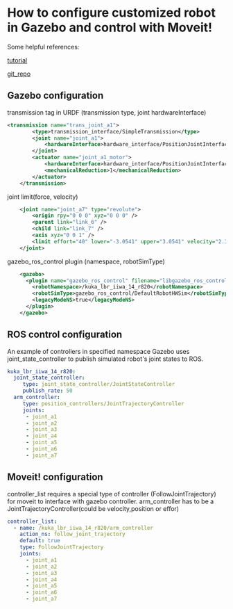 # How to configure customized robot in Gazebo and control with Moveit!


Some helpful references:


[tutorial](https://medium.com/@tahsincankose/custom-manipulator-simulation-in-gazebo-and-motion-planning-with-moveit-c017eef1ea90)

[git_repo](https://github.com/jmichiels/arm)

## Gazebo configuration
transmission tag in URDF (transmission type, joint hardwareInterface)

```xml
<transmission name="trans_joint_a1">
        <type>transmission_interface/SimpleTransmission</type>
        <joint name="joint_a1">
            <hardwareInterface>hardware_interface/PositionJointInterface</hardwareInterface>
        </joint>
        <actuator name="joint_a1_motor">
            <hardwareInterface>hardware_interface/PositionJointInterface</hardwareInterface>
            <mechanicalReduction>1</mechanicalReduction>
        </actuator>
    </transmission>
```
joint limit(force, velocity)

```xml
    <joint name="joint_a7" type="revolute">
        <origin rpy="0 0 0" xyz="0 0 0" />
        <parent link="link_6" />
        <child link="link_7" />
        <axis xyz="0 0 1" />
        <limit effort="40" lower="-3.0541" upper="3.0541" velocity="2.356" />
    </joint>
```

gazebo_ros_control plugin (namespace, robotSimType)
```xml
    <gazebo>
      <plugin name="gazebo_ros_control" filename="libgazebo_ros_control.so">
        <robotNamespace>/kuka_lbr_iiwa_14_r820</robotNamespace>
        <robotSimType>gazebo_ros_control/DefaultRobotHWSim</robotSimType>
        <legacyModeNS>true</legacyModeNS>
      </plugin>
    </gazebo>
```

## ROS control configuration
An example of controllers in specified namespace
Gazebo uses joint_state_controller to publish simulated robot's joint states to ROS.

```yaml
kuka_lbr_iiwa_14_r820:
  joint_state_controller:
     type: joint_state_controller/JointStateController
     publish_rate: 50
  arm_controller:
     type: position_controllers/JointTrajectoryController
     joints:
      - joint_a1
      - joint_a2
      - joint_a3
      - joint_a4
      - joint_a5
      - joint_a6
      - joint_a7
```

## Moveit! configuration
controller_list requires a special type of controller (FollowJointTrajectory) for moveit to interface with gazebo controller. arm_controller has to be a JointTrajectoryController(could be velocity,position or effor)

```yaml
controller_list:
  - name: /kuka_lbr_iiwa_14_r820/arm_controller
    action_ns: follow_joint_trajectory
    default: true
    type: FollowJointTrajectory
    joints:
      - joint_a1
      - joint_a2
      - joint_a3
      - joint_a4
      - joint_a5
      - joint_a6
      - joint_a7

```